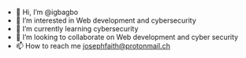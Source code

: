 - 👋 Hi, I’m @igbagbo
- 👀 I’m interested in Web development and cybersecurity 
- 🌱 I’m currently learning cybersecurity 
- 💞️ I’m looking to collaborate on Web development and cyber security 
- 📫 How to reach me josephfaith@protonmail.ch

<!---
igbagbo/igbagbo is a ✨ special ✨ repository because its `README.md` (this file) appears on your GitHub profile.
You can click the Preview link to take a look at your changes.
--->
